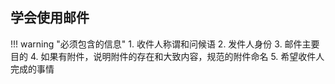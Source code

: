 ## 学会使用邮件

!!! warning "必须包含的信息"
    1. 收件人称谓和问候语
    2. 发件人身份
    3. 邮件主要目的
    4. 如果有附件，说明附件的存在和大致内容，规范的附件命名
    5. 希望收件人完成的事情
